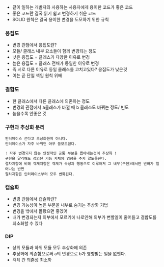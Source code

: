- 같이 일하는 개발자와 사용하는 사용자에게 용이한 코드가 좋은 코드
- 좋은 코드란 결국 읽기 쉽고 변경하기 쉬운 코드
- SOLID 원칙은 결국 용이한 변경을 도모하기 위한 규칙

### 응집도
- 변경 관점에서 응집도란?
- 모듈/ 클래스 내부 요소들이 함께 변경되는 정도
- 낮은 응집도 = 클래스가 다양한 이유로 변경
- 높은 응집도 = 클래스 전채가 동일한 이유로 변경
- 즉 서로 다른 이유로 동일 클래스를 고치고있다? 응집도가 낮은것
- 이는 곧 단일 책임 원칙 위배

### 결합도
- 한 클래스에서 다른 클래스에 의존하는 정도
- 변경의 관점에서 a클래스가 바뀔 때 b 클래스도 바뀌는 정도/ 빈도
- 높을수록 안좋은 것

### 구현과 추상화 분리
```
인터페이스 쓴다고 추상화한게 아니다.
인터페이스가 자주 바뀌면 아무 쓸모도없다.

! 자주 변경되지 않는 안정적인 공통 부분을 뽑아내는것이 추상화 !
구현을 달리해도 정의된 기능 자체에 영향을 주지 않도록한다.
절차지향에 비해 객체지향은 객체가 속성과 행동으로 이루어져 그 내부(구현)에서만 변화가 일어나는 반면
절차지향은 인터페이스부터 모두 변화된다.
```
### 캡슐화
- 변경 관점에서 캡슐화란?
- 변경 가능성이 높은 부분을 내부로 숨기는 추상화 기법
- 변경을 밖에서 몰랐으면 좋겠어
- 내가 변경되는지 외부에서 모르기에 나로인해 외부가 변할일이 줄어들고 결합도를 최소화할 수 있다

### DIP
- 상위 모듈과 하위 모듈 모두 추상화에 의존
- 추상화에 의존함으로써 a의 변경으로 b가 영향받는 일을 없앤다.
- 객체 간 의존성 최소화
